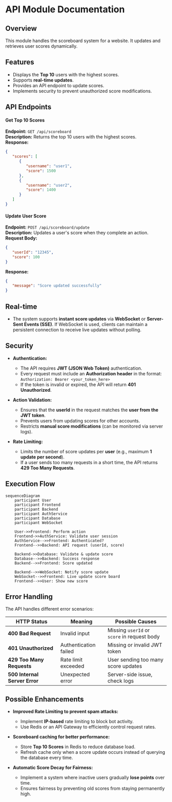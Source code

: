 
# API Module Documentation

## Overview
This module handles the scoreboard system for a website. It updates and retrieves user scores dynamically.

## Features
- Displays the **Top 10** users with the highest scores.
-   Supports **real-time updates**.
-   Provides an API endpoint to update scores.
-   Implements security to prevent unauthorized score modifications.

## API Endpoints
####  **Get Top 10 Scores**

**Endpoint:** `GET /api/scoreboard`  
**Description:** Returns the top 10 users with the highest scores.  
**Response:**
```json
{
   "scores": [
      {
         "username": "user1",
         "score": 1500
      },
      {
         "username": "user2",
         "score": 1400
      }
   ]
}
```
#### **Update User Score**

**Endpoint:** `POST /api/scoreboard/update`  
**Description:** Updates a user's score when they complete an action.  
**Request Body:**
```json
{
   "userId": "12345",
   "score": 100
}
```
**Response:**
```json
{
   "message": "Score updated successfully"
}
```
##  **Real-time**
-   The system supports **instant score updates** via **WebSocket** or **Server-Sent Events (SSE)**. If WebSocket is used, clients can maintain a persistent connection to receive live updates without polling.

## **Security**

-   **Authentication:**
    -   The API requires **JWT (JSON Web Token)** authentication.
    -   Every request must include an **Authorization header** in the format:
	    `Authorization: Bearer <your_token_here>`
    -   If the token is invalid or expired, the API will return **401 Unauthorized**.
    
-   **Action Validation:**
    -   Ensures that the **userId** in the request matches the **user from the JWT token**.
    -   Prevents users from updating scores for other accounts.
    -   Restricts **manual score modifications** (can be monitored via server logs).
    
-   **Rate Limiting:**
    -   Limits the number of score updates per **user** (e.g., maximum **1 update per second**).
    -   If a user sends too many requests in a short time, the API returns **429 Too Many Requests**.

## Execution Flow
```mermaid
sequenceDiagram
    participant User
    participant Frontend
    participant Backend
    participant AuthService
    participant Database
    participant WebSocket

    User->>Frontend: Perform action
    Frontend->>AuthService: Validate user session
    AuthService-->>Frontend: Authenticated?
    Frontend-->>Backend: API request (userId, score)
    
    Backend->>Database: Validate & update score
    Database-->>Backend: Success response
    Backend-->>Frontend: Score updated
    
    Backend-->>WebSocket: Notify score update
    WebSocket-->>Frontend: Live update score board
    Frontend-->>User: Show new score
```

## **Error Handling**
The API handles different error scenarios:  

| HTTP Status | Meaning | Possible Causes |
|-------------|---------|----------------|
| **400 Bad Request** | Invalid input | Missing `userId` or `score` in request body |
| **401 Unauthorized** | Authentication failed | Missing or invalid JWT token |
| **429 Too Many Requests** | Rate limit exceeded | User sending too many score updates |
| **500 Internal Server Error** | Unexpected error | Server-side issue, check logs |


## **Possible Enhancements**

-   **Improved Rate Limiting to prevent spam attacks:**
    -   Implement **IP-based** rate limiting to block bot activity.
    -   Use Redis or an API Gateway to efficiently control request rates.
    
-  **Scoreboard caching for better performance:**
    -   Store **Top 10 Scores** in Redis to reduce database load.
    -   Refresh cache only when a score update occurs instead of querying the database every time.
    
-  **Automatic Score Decay for Fairness:**
    -   Implement a system where inactive users gradually **lose points** over time.
    -   Ensures fairness by preventing old scores from staying permanently high.
